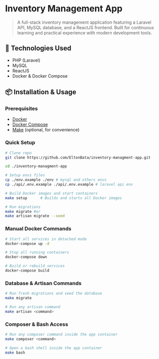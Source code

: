 # Inventory Management App

> A full-stack inventory management application featuring a Laravel API, MySQL database, and a ReactJS frontend. Built for continuous learning and practical experience with modern development tools.

## 🧰 Technologies Used

- PHP (Laravel)
- MySQL
- ReactJS
- Docker & Docker Compose

## 📦 Installation & Usage

### Prerequisites

- [Docker](https://www.docker.com/)
- [Docker Compose](https://docs.docker.com/compose/)
- [Make](https://www.gnu.org/software/make/) (optional, for convenience)

### Quick Setup

```bash
# Clone repo
git clone https://github.com/EltonBata/inventory-managment-app.git

cd ./inventory-managment-app

# Setup envs files
cp ./env.example ./env # mysql and others envs
cp ./api/.env.example ./api/.env.example # laravel api env

# Build Docker images and start containers
make setup      # Builds and starts all Docker images

# Run migrations
make migrate #or
make artisan migrate --seed
```

### Manual Docker Commands

```bash
# Start all services in detached mode
docker-compose up -d

# Stop all running containers
docker-compose down

# Build or rebuild services
docker-compose build
```

### Database & Artisan Commands

```bash
# Run fresh migrations and seed the database
make migrate

# Run any artisan command
make artisan <command>
```

### Composer & Bash Access

```bash
# Run any composer command inside the app container
make composer <command>

# Open a bash shell inside the app container
make bash
```

